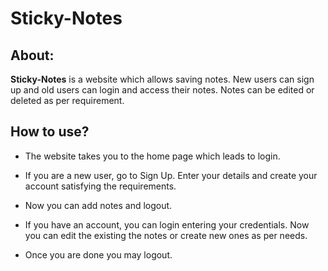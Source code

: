 # Sticky-Notes
## About:
**Sticky-Notes** is a website which allows saving notes. New users can sign up and old users can login and access their notes. Notes can be edited or deleted as per requirement.
## How to use?
- The website takes you to the home page which leads to login.      

+ If you are a new user, go to Sign Up. Enter your details and create your account satisfying the requirements.       

* Now you can add notes and logout.    

- If you have an account, you can login entering your credentials. Now you can edit the existing the notes or create new ones as per needs.    

+ Once you are done you may logout.
